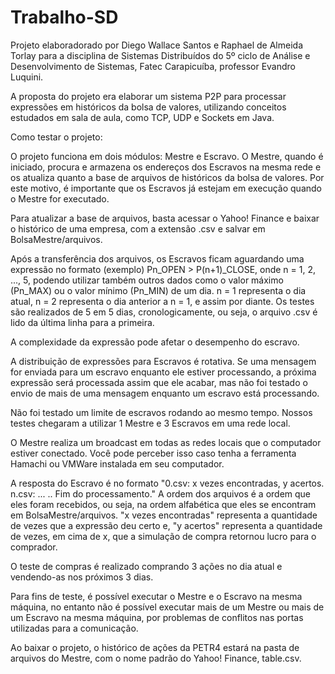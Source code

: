 # Trabalho-SD

Projeto elaboradorado por Diego Wallace Santos e Raphael de Almeida Torlay para a disciplina de Sistemas Distribuídos do 5º ciclo de Análise e Desenvolvimento de Sistemas, Fatec Carapicuíba, professor Evandro Luquini.

A proposta do projeto era elaborar um sistema P2P para processar expressões em históricos da bolsa de valores, utilizando conceitos estudados em sala de aula, como TCP, UDP e Sockets em Java.

Como testar o projeto:

O projeto funciona em dois módulos: Mestre e Escravo. O Mestre, quando é iniciado, procura e armazena os endereços dos Escravos na mesma rede e os atualiza quanto a base de arquivos de históricos da bolsa de valores. Por este motivo, é importante que os Escravos já estejam em execução quando o Mestre for executado. 

Para atualizar a base de arquivos, basta acessar o Yahoo! Finance e baixar o histórico de uma empresa, com a extensão .csv e salvar em BolsaMestre/arquivos.

Após a transferência dos arquivos, os Escravos ficam aguardando uma expressão no formato (exemplo) Pn_OPEN > P(n+1)_CLOSE, onde n = 1, 2, ..., 5, podendo utilizar também outros dados como o valor máximo (Pn_MAX) ou o valor mínimo (Pn_MIN) de um dia. n = 1 representa o dia atual, n = 2 representa o dia anterior a n = 1, e assim por diante. Os testes são realizados de 5 em 5 dias, cronologicamente, ou seja, o arquivo .csv é lido da última linha para a primeira.

A complexidade da expressão pode afetar o desempenho do escravo.

A distribuição de expressões para Escravos é rotativa. Se uma mensagem for enviada para um escravo enquanto ele estiver processando, a próxima expressão será processada assim que ele acabar, mas não foi testado o envio de mais de uma mensagem enquanto um escravo está processando.

Não foi testado um limite de escravos rodando ao mesmo tempo. Nossos testes chegaram a utilizar 1 Mestre e 3 Escravos em uma rede local.
	
O Mestre realiza um broadcast em todas as redes locais que o computador estiver conectado. Você pode perceber isso caso tenha a ferramenta Hamachi ou VMWare instalada em seu computador.

A resposta do Escravo é no formato "0.csv: x vezes encontradas, y acertos. n.csv: ... .. Fim do processamento." A ordem dos arquivos é a ordem que eles foram recebidos, ou seja, na ordem alfabética que eles se encontram em BolsaMestre/arquivos. "x vezes encontradas" representa a quantidade de vezes que a expressão deu certo e, "y acertos" representa a quantidade de vezes, em cima de x, que a simulação de compra retornou lucro para o comprador.

O teste de compras é realizado comprando 3 ações no dia atual e vendendo-as nos próximos 3 dias.

Para fins de teste, é possível executar o Mestre e o Escravo na mesma máquina, no entanto não é possível executar mais de um Mestre ou mais de um Escravo na mesma máquina, por problemas de conflitos nas portas utilizadas para a comunicação.

Ao baixar o projeto, o histórico de ações da PETR4 estará na pasta de arquivos do Mestre, com o nome padrão do Yahoo! Finance, table.csv.
